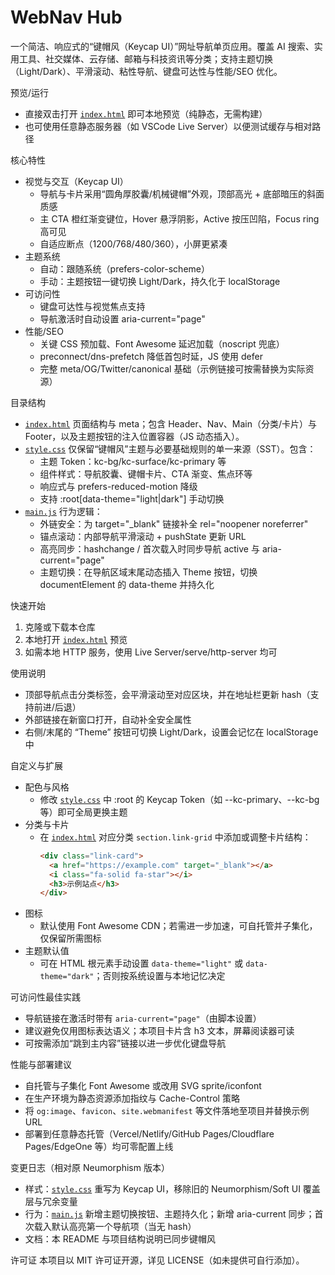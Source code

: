 # WebNav Hub

一个简洁、响应式的“键帽风（Keycap UI）”网址导航单页应用。覆盖 AI 搜索、实用工具、社交媒体、云存储、邮箱与科技资讯等分类；支持主题切换（Light/Dark）、平滑滚动、粘性导航、键盘可达性与性能/SEO 优化。

预览/运行
- 直接双击打开 [`index.html`](index.html:1) 即可本地预览（纯静态，无需构建）
- 也可使用任意静态服务器（如 VSCode Live Server）以便测试缓存与相对路径

核心特性
- 视觉与交互（Keycap UI）
  - 导航与卡片采用“圆角厚胶囊/机械键帽”外观，顶部高光 + 底部暗压的斜面质感
  - 主 CTA 橙红渐变键位，Hover 悬浮阴影，Active 按压凹陷，Focus ring 高可见
  - 自适应断点（1200/768/480/360），小屏更紧凑
- 主题系统
  - 自动：跟随系统（prefers-color-scheme）
  - 手动：主题按钮一键切换 Light/Dark，持久化于 localStorage
- 可访问性
  - 键盘可达性与视觉焦点支持
  - 导航激活时自动设置 aria-current="page"
- 性能/SEO
  - 关键 CSS 预加载、Font Awesome 延迟加载（noscript 兜底）
  - preconnect/dns-prefetch 降低首包时延，JS 使用 defer
  - 完整 meta/OG/Twitter/canonical 基础（示例链接可按需替换为实际资源）

目录结构
- [`index.html`](index.html:1)
  页面结构与 meta；包含 Header、Nav、Main（分类/卡片）与 Footer，以及主题按钮的注入位置容器（JS 动态插入）。
- [`style.css`](style.css:1)
  仅保留“键帽风”主题与必要基础规则的单一来源（SST）。包含：
  - 主题 Token：kc-bg/kc-surface/kc-primary 等
  - 组件样式：导航胶囊、键帽卡片、CTA 渐变、焦点环等
  - 响应式与 prefers-reduced-motion 降级
  - 支持 :root[data-theme="light|dark"] 手动切换
- [`main.js`](main.js:1)
  行为逻辑：
  - 外链安全：为 target="_blank" 链接补全 rel="noopener noreferrer"
  - 锚点滚动：内部导航平滑滚动 + pushState 更新 URL
  - 高亮同步：hashchange / 首次载入时同步导航 active 与 aria-current="page"
  - 主题切换：在导航区域末尾动态插入 Theme 按钮，切换 documentElement 的 data-theme 并持久化

快速开始
1. 克隆或下载本仓库
2. 本地打开 [`index.html`](index.html:1) 预览
3. 如需本地 HTTP 服务，使用 Live Server/serve/http-server 均可

使用说明
- 顶部导航点击分类标签，会平滑滚动至对应区块，并在地址栏更新 hash（支持前进/后退）
- 外部链接在新窗口打开，自动补全安全属性
- 右侧/末尾的 “Theme” 按钮可切换 Light/Dark，设置会记忆在 localStorage 中

自定义与扩展
- 配色与风格
  - 修改 [`style.css`](style.css:1) 中 :root 的 Keycap Token（如 --kc-primary、--kc-bg 等）即可全局更换主题
- 分类与卡片
  - 在 [`index.html`](index.html:70) 对应分类 `section.link-grid` 中添加或调整卡片结构：
    ```html
    <div class="link-card">
      <a href="https://example.com" target="_blank"></a>
      <i class="fa-solid fa-star"></i>
      <h3>示例站点</h3>
    </div>
    ```
- 图标
  - 默认使用 Font Awesome CDN；若需进一步加速，可自托管并子集化，仅保留所需图标
- 主题默认值
  - 可在 HTML 根元素手动设置 `data-theme="light"` 或 `data-theme="dark"`；否则按系统设置与本地记忆决定

可访问性最佳实践
- 导航链接在激活时带有 `aria-current="page"`（由脚本设置）
- 建议避免仅用图标表达语义；本项目卡片含 h3 文本，屏幕阅读器可读
- 可按需添加“跳到主内容”链接以进一步优化键盘导航

性能与部署建议
- 自托管与子集化 Font Awesome 或改用 SVG sprite/iconfont
- 在生产环境为静态资源添加指纹与 Cache-Control 策略
- 将 `og:image`、`favicon`、`site.webmanifest` 等文件落地至项目并替换示例 URL
- 部署到任意静态托管（Vercel/Netlify/GitHub Pages/Cloudflare Pages/EdgeOne 等）均可零配置上线

变更日志（相对原 Neumorphism 版本）
- 样式：[`style.css`](style.css:1) 重写为 Keycap UI，移除旧的 Neumorphism/Soft UI 覆盖层与冗余变量
- 行为：[`main.js`](main.js:1) 新增主题切换按钮、主题持久化；新增 aria-current 同步；首次载入默认高亮第一个导航项（当无 hash）
- 文档：本 README 与项目结构说明已同步键帽风

许可证
本项目以 MIT 许可证开源，详见 LICENSE（如未提供可自行添加）。